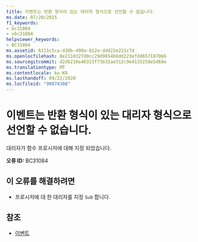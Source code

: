 ```yaml
---
title: 이벤트는 반환 형식이 있는 대리자 형식으로 선언할 수 없습니다.
ms.date: 07/20/2015
f1_keywords:
- bc31084
- vbc31084
helpviewer_keywords:
- BC31084
ms.assetid: 6111c5ca-d30b-490a-812e-dd422e221c7d
ms.openlocfilehash: 8e2110327d0cc29d9654b6dd223efdd657187066
ms.sourcegitcommit: d2db216e46323f73b32ae312c9e4135258e5d68e
ms.translationtype: MT
ms.contentlocale: ko-KR
ms.lasthandoff: 09/22/2020
ms.locfileid: "90874308"
---
```

# <a name="events-cannot-be-declared-with-a-delegate-type-that-has-a-return-type"></a>이벤트는 반환 형식이 있는 대리자 형식으로 선언할 수 없습니다.

대리자가 함수 프로시저에 대해 지정 되었습니다.  
  
 **오류 ID:** BC31084  
  
## <a name="to-correct-this-error"></a>이 오류를 해결하려면  
  
- 프로시저에 대 한 대리자를 지정 `Sub` 합니다.  
  
## <a name="see-also"></a>참조

- [이벤트](../../programming-guide/language-features/events/index.md)
